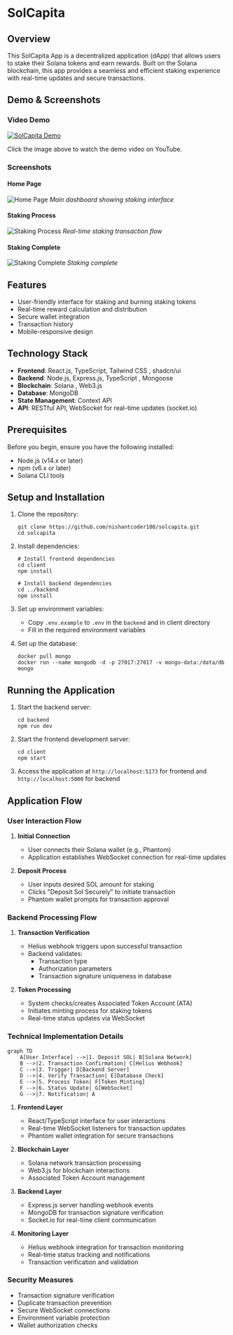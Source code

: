 # SolCapita

## Overview

This SolCapita App is a decentralized application (dApp) that allows users to stake their Solana tokens and earn rewards. Built on the Solana blockchain, this app provides a seamless and efficient staking experience with real-time updates and secure transactions.

## Demo & Screenshots

### Video Demo

[![SolCapita Demo](https://img.youtube.com/vi/FVNFxiO6NXU/0.jpg)](https://www.youtube.com/watch?v=FVNFxiO6NXU)

Click the image above to watch the demo video on YouTube.

### Screenshots

#### Home Page

![Home Page](./screenshots/home.png)
_Main dashboard showing staking interface_

#### Staking Process

![Staking Process](./screenshots/depositSol.png)
_Real-time staking transaction flow_

#### Staking Complete

![Staking Complete](./screenshots/finalcode.png)
_Staking complete_

## Features

-   User-friendly interface for staking and burning staking tokens
-   Real-time reward calculation and distribution
-   Secure wallet integration
-   Transaction history
-   Mobile-responsive design

## Technology Stack

-   **Frontend**: React.js, TypeScript, Tailwind CSS , shadcn/ui
-   **Backend**: Node.js, Express.js, TypeScript , Mongoose
-   **Blockchain**: Solana , Web3.js
-   **Database**: MongoDB
-   **State Management**: Context API
-   **API**: RESTful API, WebSocket for real-time updates (socket.io)

## Prerequisites

Before you begin, ensure you have the following installed:

-   Node.js (v14.x or later)
-   npm (v6.x or later)
-   Solana CLI tools

## Setup and Installation

1. Clone the repository:

    ```
    git clone https://github.com/nishantcoder108/solcapita.git
    cd solcapita
    ```

2. Install dependencies:

    ```
    # Install frontend dependencies
    cd client
    npm install

    # Install backend dependencies
    cd ../backend
    npm install
    ```

3. Set up environment variables:

    - Copy `.env.example` to `.env` in the `backend` and in client directory
    - Fill in the required environment variables

4. Set up the database:

    ```
    docker pull mongo
    docker run --name mongodb -d -p 27017:27017 -v mongo-data:/data/db mongo
    ```

## Running the Application

1. Start the backend server:

    ```
    cd backend
    npm run dev
    ```

2. Start the frontend development server:

    ```
    cd client
    npm start
    ```

3. Access the application at `http://localhost:5173` for frontend and `http://localhost:5000` for backend

## Application Flow

### User Interaction Flow

1. **Initial Connection**

    - User connects their Solana wallet (e.g., Phantom)
    - Application establishes WebSocket connection for real-time updates

2. **Deposit Process**
    - User inputs desired SOL amount for staking
    - Clicks "Deposit Sol Securely" to initiate transaction
    - Phantom wallet prompts for transaction approval

### Backend Processing Flow

1. **Transaction Verification**

    - Helius webhook triggers upon successful transaction
    - Backend validates:
        - Transaction type
        - Authorization parameters
        - Transaction signature uniqueness in database

2. **Token Processing**
    - System checks/creates Associated Token Account (ATA)
    - Initiates minting process for staking tokens
    - Real-time status updates via WebSocket

### Technical Implementation Details

```mermaid
graph TD
    A[User Interface] -->|1. Deposit SOL| B[Solana Network]
    B -->|2. Transaction Confirmation| C[Helius Webhook]
    C -->|3. Trigger| D[Backend Server]
    D -->|4. Verify Transaction| E[Database Check]
    E -->|5. Process Token| F[Token Minting]
    F -->|6. Status Update| G[WebSocket]
    G -->|7. Notification| A
```

1. **Frontend Layer**

    - React/TypeScript interface for user interactions
    - Real-time WebSocket listeners for transaction updates
    - Phantom wallet integration for secure transactions

2. **Blockchain Layer**

    - Solana network transaction processing
    - Web3.js for blockchain interactions
    - Associated Token Account management

3. **Backend Layer**

    - Express.js server handling webhook events
    - MongoDB for transaction signature verification
    - Socket.io for real-time client communication

4. **Monitoring Layer**
    - Helius webhook integration for transaction monitoring
    - Real-time status tracking and notifications
    - Transaction verification and validation

### Security Measures

-   Transaction signature verification
-   Duplicate transaction prevention
-   Secure WebSocket connections
-   Environment variable protection
-   Wallet authorization checks

